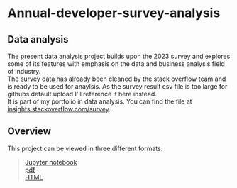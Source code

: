 # Annual-developer-survey-analysis

## Data analysis

The present data analysis project builds upon the 2023 survey and explores some of its features with emphasis on the data and business analysis field of industry.  
The survey data has already been cleaned by the stack overflow team and is ready to be used for anaylsis. As the survey result csv file is too large for githubs default upload I'll reference it here instead.  
It is part of my portfolio in data analysis. You can find the file at [insights.stackoverflow.com/survey](https://insights.stackoverflow.com/survey).

## Overview

This project can be viewed in three different formats.

> [Jupyter notebook](SO-2023-survey.ipynb)  
> [pdf](SO-2023-survey.pdf)  
> [HTML](SO-2023-survey.html)   

